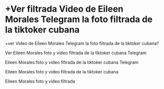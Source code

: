 # +Ver filtrada Video de Eileen Morales Telegram la foto filtrada de la tiktoker cubana

+ver Video de Eileen Morales Telegram la foto filtrada de la tiktoker cubana?

Ver Eileen Morales foto y video filtrada de la tiktoker cubana Telegram

Eileen Morales foto y video filtrada de la tiktoker cubana Telegram

Eileen Morales foto y video filtrada de la tiktoker cubana

Eileen Morales foto y video filtrada
